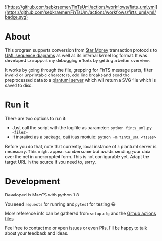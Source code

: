 ![https://github.com/sebkraemer/FinTsUml/actions/workflows/fints_uml.yml](https://github.com/sebkraemer/FinTsUml/actions/workflows/fints_uml.yml/badge.svg)

# About

This program supports conversion from [Star Money](https://starmoney.de/) transaction protocols
to [UML sequence diagrams](https://plantuml.com/en/sequence-diagram) as well as its
internal kernel log format. It was developed to support my debugging efforts
by getting a better overview.

It works by going through the file, grepping for FinTS message parts,
filter invalid or unprintable characters, add line breaks and send the
preprocessed data to a [plantuml server](http://plantuml.com/plantuml)
which will return a SVG file which is saved to disc.

# Run it

There are two options to run it:

- Just call the script with the log file as parameter: `python fints_uml.py <files>`
- If installed as a package, call it as module: `python -m fints_uml <files>`

Before you do that, note that currently, local instance of a plantuml server is
necessary. This might appear cumbersome but avoids sending your data over the net
in unencrypted form. This is not configurable yet. Adapt the target URL in the source
if you need to, sorry.

# Development

Developed in MacOS with python 3.8.

You need `requests` for running and `pytest` for testing 😀

More reference info can be gathered from `setup.cfg` and the [Github actions files](https://github.com/sebkraemer/FinTsUml/tree/main/.github/workflows)

Feel free to contact me or open issues or even PRs, I'll be happy to talk about your feedback and ideas.
